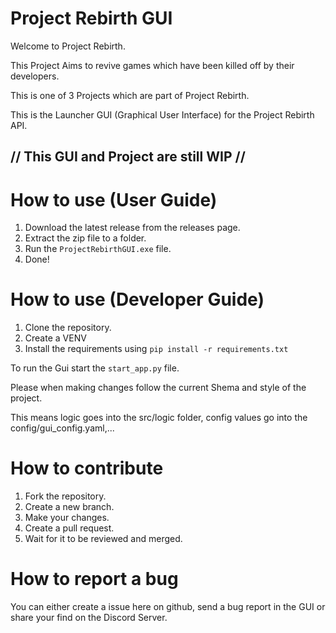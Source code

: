 # Project Rebirth GUI

Welcome to Project Rebirth.

This Project Aims to revive games which have been killed off by their developers.

This is one of 3 Projects which are part of Project Rebirth.

This is the Launcher GUI (Graphical User Interface) for the Project Rebirth API.

## // This GUI and Project are still WIP //

# How to use (User Guide)

1. Download the latest release from the releases page.
2. Extract the zip file to a folder.
3. Run the `ProjectRebirthGUI.exe` file.
4. Done!

# How to use (Developer Guide)

1. Clone the repository.
2. Create a VENV
3. Install the requirements using `pip install -r requirements.txt`

To run the Gui start the `start_app.py` file.

Please when making changes follow the current Shema and style of the project.

This means logic goes into the src/logic folder, config values go into the config/gui_config.yaml,...

# How to contribute

1. Fork the repository.
2. Create a new branch.
3. Make your changes.
4. Create a pull request.
5. Wait for it to be reviewed and merged.

# How to report a bug

You can either create a issue here on github, send a bug report in the GUI or share your find on the Discord Server.
